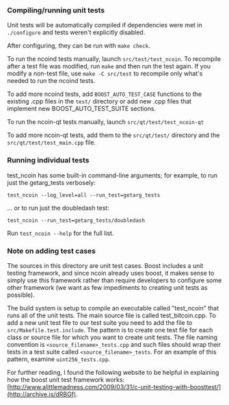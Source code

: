 ### Compiling/running unit tests

Unit tests will be automatically compiled if dependencies were met in `./configure`
and tests weren't explicitly disabled.

After configuring, they can be run with `make check`.

To run the ncoind tests manually, launch `src/test/test_ncoin`. To recompile
after a test file was modified, run `make` and then run the test again. If you
modify a non-test file, use `make -C src/test` to recompile only what's needed
to run the ncoind tests.

To add more ncoind tests, add `BOOST_AUTO_TEST_CASE` functions to the existing
.cpp files in the `test/` directory or add new .cpp files that
implement new BOOST_AUTO_TEST_SUITE sections.

To run the ncoin-qt tests manually, launch `src/qt/test/test_ncoin-qt`

To add more ncoin-qt tests, add them to the `src/qt/test/` directory and
the `src/qt/test/test_main.cpp` file.

### Running individual tests

test_ncoin has some built-in command-line arguments; for
example, to run just the getarg_tests verbosely:

    test_ncoin --log_level=all --run_test=getarg_tests

... or to run just the doubledash test:

    test_ncoin --run_test=getarg_tests/doubledash

Run `test_ncoin --help` for the full list.

### Note on adding test cases

The sources in this directory are unit test cases.  Boost includes a
unit testing framework, and since ncoin already uses boost, it makes
sense to simply use this framework rather than require developers to
configure some other framework (we want as few impediments to creating
unit tests as possible).

The build system is setup to compile an executable called "test_ncoin"
that runs all of the unit tests.  The main source file is called
test_bitcoin.cpp. To add a new unit test file to our test suite you need
to add the file to `src/Makefile.test.include`. The pattern is to create
one test file for each class or source file for which you want to create
unit tests.  The file naming convention is `<source_filename>_tests.cpp`
and such files should wrap their tests in a test suite
called `<source_filename>_tests`. For an example of this pattern,
examine `uint256_tests.cpp`.

For further reading, I found the following website to be helpful in
explaining how the boost unit test framework works:
[http://www.alittlemadness.com/2009/03/31/c-unit-testing-with-boosttest/](http://archive.is/dRBGf).
